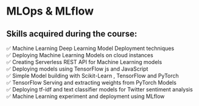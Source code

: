 # MLOps & MLflow

## Skills acquired during the course: 
:white_check_mark: Machine Learning Deep Learning Model Deployment techniques \
:white_check_mark: Deploying Machine Learning Models on cloud instances \
:white_check_mark: Creating Serverless REST API for Machine Learning models \
:white_check_mark: Deploying models using TensorFlow js and JavaScript \
:white_check_mark: Simple Model building with Scikit-Learn , TensorFlow and PyTorch \
:white_check_mark: TensorFlow Serving and extracting weights from PyTorch Models \
:white_check_mark: Deploying tf-idf and text classifier models for Twitter sentiment analysis \
:white_check_mark: Machine Learning experiment and deployment using MLflow 
